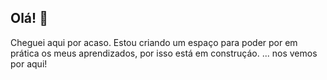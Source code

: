 ## Olá! 👋

<!--
**yeslewrosa/yeslewrosa** is a ✨ _special_ ✨ repository because its `README.md` (this file) appears on your GitHub profile.

Here are some ideas to get you started:

- 🔭 I’m currently working on ...
- 🌱 I’m currently learning ...
- 👯 I’m looking to collaborate on ...
- 🤔 I’m looking for help with ...
- 💬 Ask me about ...
- 📫 How to reach me: ...
- 😄 Pronouns: ...
- ⚡ Fun fact: ...
-->
Cheguei aqui por acaso. Estou criando um espaço para poder por em prática os meus aprendizados, por isso está em construçáo.
... nos vemos por aqui!

